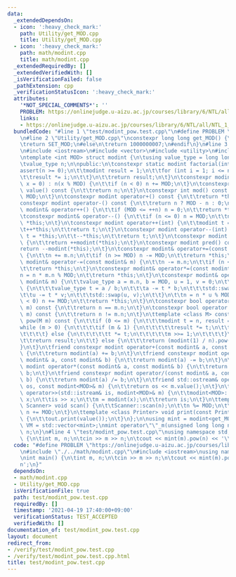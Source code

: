 ```yaml
---
data:
  _extendedDependsOn:
  - icon: ':heavy_check_mark:'
    path: Utility/get_MOD.cpp
    title: Utility/get_MOD.cpp
  - icon: ':heavy_check_mark:'
    path: math/modint.cpp
    title: math/modint.cpp
  _extendedRequiredBy: []
  _extendedVerifiedWith: []
  _isVerificationFailed: false
  _pathExtension: cpp
  _verificationStatusIcon: ':heavy_check_mark:'
  attributes:
    '*NOT_SPECIAL_COMMENTS*': ''
    PROBLEM: https://onlinejudge.u-aizu.ac.jp/courses/library/6/NTL/all/NTL_1_B
    links:
    - https://onlinejudge.u-aizu.ac.jp/courses/library/6/NTL/all/NTL_1_B
  bundledCode: "#line 1 \"test/modint_pow.test.cpp\"\n#define PROBLEM \"https://onlinejudge.u-aizu.ac.jp/courses/library/6/NTL/all/NTL_1_B\"\
    \n#line 2 \"Utility/get_MOD.cpp\"\nconstexpr long long get_MOD() {\n#ifdef SET_MOD\n\
    \treturn SET_MOD;\n#else\n\treturn 1000000007;\n#endif\n}\n#line 3 \"math/modint.cpp\"\
    \n#include <iostream>\n#include <vector>\n#include <utility>\n#include <cassert>\n\
    \ntemplate <int MOD> struct modint {\n\tusing value_type = long long;\n\nprivate:\n\
    \tvalue_type n;\n\npublic:\n\tconstexpr static modint factorial(int n) {\n\t\t\
    assert(n >= 0);\n\t\tmodint result = 1;\n\t\tfor (int i = 1; i <= n; ++i) {\n\t\
    \t\tresult *= i;\n\t\t}\n\t\treturn result;\n\t}\n\tconstexpr modint(const value_type\
    \ x = 0) : n(x % MOD) {\n\t\tif (n < 0) n += MOD;\n\t}\n\tconstexpr value_type\
    \ value() const {\n\t\treturn n;\n\t}\n\tconstexpr int mod() const {\n\t\treturn\
    \ MOD;\n\t}\n\tconstexpr modint operator+() const {\n\t\treturn *this;\n\t}\n\t\
    constexpr modint operator-() const {\n\t\treturn n ? MOD - n : 0;\n\t}\n\tconstexpr\
    \ modint& operator++() {\n\t\tif (MOD <= ++n) n = 0;\n\t\treturn *this;\n\t}\n\
    \tconstexpr modint& operator--() {\n\t\tif (n <= 0) n = MOD;\n\t\tn--;\n\t\treturn\
    \ *this;\n\t}\n\tconstexpr modint operator++(int) {\n\t\tmodint t = *this;\n\t\
    \t++*this;\n\t\treturn t;\n\t}\n\tconstexpr modint operator--(int) {\n\t\tmodint\
    \ t = *this;\n\t\t--*this;\n\t\treturn t;\n\t}\n\tconstexpr modint next() const\
    \ {\n\t\treturn ++modint(*this);\n\t}\n\tconstexpr modint pred() const {\n\t\t\
    return --modint(*this);\n\t}\n\tconstexpr modint& operator+=(const modint& m)\
    \ {\n\t\tn += m.n;\n\t\tif (n >= MOD) n -= MOD;\n\t\treturn *this;\n\t}\n\tconstexpr\
    \ modint& operator-=(const modint& m) {\n\t\tn -= m.n;\n\t\tif (n < 0) n += MOD;\n\
    \t\treturn *this;\n\t}\n\tconstexpr modint& operator*=(const modint& m) {\n\t\t\
    n = n * m.n % MOD;\n\t\treturn *this;\n\t}\n\tconstexpr modint& operator/=(const\
    \ modint& m) {\n\t\tvalue_type a = m.n, b = MOD, u = 1, v = 0;\n\t\twhile (b)\
    \ {\n\t\t\tvalue_type t = a / b;\n\t\t\ta -= t * b;\n\t\t\tstd::swap(a, b);\n\t\
    \t\tu -= t * v;\n\t\t\tstd::swap(u, v);\n\t\t}\n\t\tn = n * u % MOD;\n\t\tif (n\
    \ < 0) n += MOD;\n\t\treturn *this;\n\t}\n\tconstexpr bool operator==(const modint&\
    \ m) const {\n\t\treturn n == m.n;\n\t}\n\tconstexpr bool operator!=(const modint&\
    \ m) const {\n\t\treturn n != m.n;\n\t}\n\ttemplate <class M> constexpr modint\
    \ pow(M m) const {\n\t\tif (0 <= m) {\n\t\t\tmodint t = n, result = 1;\n\t\t\t\
    while (m > 0) {\n\t\t\t\tif (m & 1) {\n\t\t\t\t\tresult *= t;\n\t\t\t\t\tm--;\n\
    \t\t\t\t} else {\n\t\t\t\t\tt *= t;\n\t\t\t\t\tm >>= 1;\n\t\t\t\t}\n\t\t\t}\n\t\
    \t\treturn result;\n\t\t} else {\n\t\t\treturn (modint(1) / n).pow(-m);\n\t\t\
    }\n\t}\n\tfriend constexpr modint operator+(const modint& a, const modint& b)\
    \ {\n\t\treturn modint(a) += b;\n\t}\n\tfriend constexpr modint operator-(const\
    \ modint& a, const modint& b) {\n\t\treturn modint(a) -= b;\n\t}\n\tfriend constexpr\
    \ modint operator*(const modint& a, const modint& b) {\n\t\treturn modint(a) *=\
    \ b;\n\t}\n\tfriend constexpr modint operator/(const modint& a, const modint&\
    \ b) {\n\t\treturn modint(a) /= b;\n\t}\n\tfriend std::ostream& operator<<(std::ostream&\
    \ os, const modint<MOD>& m) {\n\t\treturn os << m.value();\n\t}\n\tfriend std::istream&\
    \ operator>>(std::istream& is, modint<MOD>& m) {\n\t\tmodint<MOD>::value_type\
    \ x;\n\t\tis >> x;\n\t\tm = modint(x);\n\t\treturn is;\n\t}\n\ttemplate <class\
    \ Scanner> void scan() {\n\t\tScanner::scan(n);\n\t\tn %= MOD;\n\t\tif (n < 0)\
    \ n += MOD;\n\t}\n\ttemplate <class Printer> void print(const Printer& out) const\
    \ {\n\t\tout.print(value());\n\t}\n};\n\nusing mint = modint<get_MOD()>;\nusing\
    \ VM = std::vector<mint>;\nmint operator\"\"_m(unsigned long long n) {\n\treturn\
    \ n;\n}\n#line 4 \"test/modint_pow.test.cpp\"\nusing namespace std;\n\nint main()\
    \ {\n\tint m, n;\n\tcin >> m >> n;\n\tcout << mint(m).pow(n) << '\\n';\n}\n"
  code: "#define PROBLEM \"https://onlinejudge.u-aizu.ac.jp/courses/library/6/NTL/all/NTL_1_B\"\
    \n#include \"./../math/modint.cpp\"\n#include <iostream>\nusing namespace std;\n\
    \nint main() {\n\tint m, n;\n\tcin >> m >> n;\n\tcout << mint(m).pow(n) << '\\\
    n';\n}"
  dependsOn:
  - math/modint.cpp
  - Utility/get_MOD.cpp
  isVerificationFile: true
  path: test/modint_pow.test.cpp
  requiredBy: []
  timestamp: '2021-04-19 17:40:00+09:00'
  verificationStatus: TEST_ACCEPTED
  verifiedWith: []
documentation_of: test/modint_pow.test.cpp
layout: document
redirect_from:
- /verify/test/modint_pow.test.cpp
- /verify/test/modint_pow.test.cpp.html
title: test/modint_pow.test.cpp
---
```

